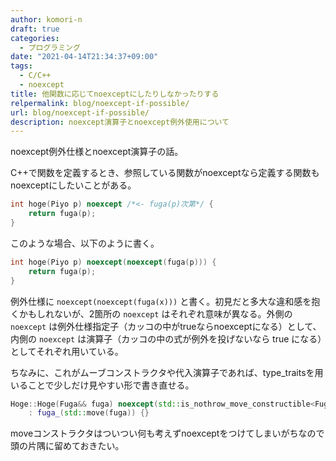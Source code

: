 ```yaml
---
author: komori-n
draft: true
categories:
  - プログラミング
date: "2021-04-14T21:34:37+09:00"
tags:
  - C/C++
  - noexcept
title: 他関数に応じてnoexceptにしたりしなかったりする
relpermalink: blog/noexcept-if-possible/
url: blog/noexcept-if-possible/
description: noexcept演算子とnoexcept例外使用について
---
```


noexcept例外仕様とnoexcept演算子の話。

C++で関数を定義するとき、参照している関数がnoexceptなら定義する関数もnoexceptにしたいことがある。

```cpp
int hoge(Piyo p) noexcept /*<- fuga(p)次第*/ {
    return fuga(p);
}
```

このような場合、以下のように書く。

```cpp
int hoge(Piyo p) noexcept(noexcept(fuga(p))) {
    return fuga(p);
}
```

例外仕様に `noexcept(noexcept(fuga(x)))` と書く。初見だと多大な違和感を抱くかもしれないが、2箇所の `noexcept` はそれぞれ意味が異なる。外側の `noexcept` は例外仕様指定子（カッコの中がtrueならnoexceptになる）として、内側の `noexcept` は演算子（カッコの中の式が例外を投げないなら true になる）としてそれぞれ用いている。

ちなみに、これがムーブコンストラクタや代入演算子であれば、type_traitsを用いることで少しだけ見やすい形で書き直せる。

```cpp
Hoge::Hoge(Fuga&& fuga) noexcept(std::is_nothrow_move_constructible<Fuga>::value)  // Fugaがnoexceptでmove構築可能ならこのメソッドもnoexcept
    : fuga_(std::move(fuga)) {}
```

moveコンストラクタはついつい何も考えずnoexceptをつけてしまいがちなので頭の片隅に留めておきたい。
